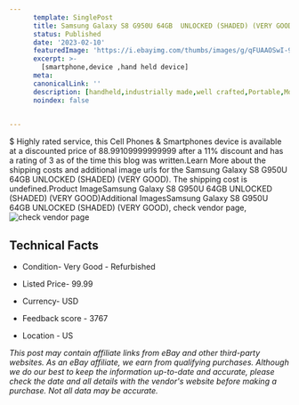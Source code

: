 ```yaml
---
      template: SinglePost
      title: Samsung Galaxy S8 G950U 64GB  UNLOCKED (SHADED) (VERY GOOD)
      status: Published
      date: '2023-02-10'
      featuredImage: 'https://i.ebayimg.com/thumbs/images/g/qFUAAOSwI-9iTIQA/s-l225.jpg'
      excerpt: >-
        [smartphone,device ,hand held device]
      meta:
      canonicalLink: ''
      description: [handheld,industrially made,well crafted,Portable,Mobile,Compact,Convenient,Lightweight,Maneuverable,Man-portable,Miniature,Carriable,Hand-held,Light,Holdable,Transportable,Mobile device,Pocket-sized,On-the-go,Wireless,Cordless,Compact size,Convenient size, smartphone,device ,hand held device]
      noindex: false

        
---
```

$
    Highly rated service, this Cell Phones & Smartphones device is available at a discounted price of 88.99109999999999 after a 11% discount and has a rating of 3 as of the time this blog was written.Learn More about the shipping costs and additional image urls for the Samsung Galaxy S8 G950U 64GB  UNLOCKED (SHADED) (VERY GOOD). The shipping cost is undefined.Product ImageSamsung Galaxy S8 G950U 64GB  UNLOCKED (SHADED) (VERY GOOD)Additional ImagesSamsung Galaxy S8 G950U 64GB  UNLOCKED (SHADED) (VERY GOOD), check vendor page, ![check vendor page](https://origin-galleryplus.ebayimg.com/ws/web/403585887796_2_0_1/225x225.jpg,https://origin-galleryplus.ebayimg.com/ws/web/403585887796_3_0_1/225x225.jpg,https://origin-galleryplus.ebayimg.com/ws/web/403585887796_4_0_1/225x225.jpg,https://origin-galleryplus.ebayimg.com/ws/web/403585887796_5_0_1/225x225.jpg,https://origin-galleryplus.ebayimg.com/ws/web/403585887796_6_0_1/225x225.jpg)
    
    

 ## Technical Facts 



     
      

 - Condition- Very Good - Refurbished 


      

 - Listed Price- 99.99 


      

 - Currency- USD 


      

 - Feedback score - 3767 


      

 - Location - US 


      
      

 *_This post may contain affiliate links from eBay and other third-party websites. As an eBay affiliate, we earn from qualifying purchases. Although we do our best to keep the information up-to-date and accurate, please check the date and all details with the vendor's website before making a purchase. Not all data may be accurate._*



    
    
    
    
    
